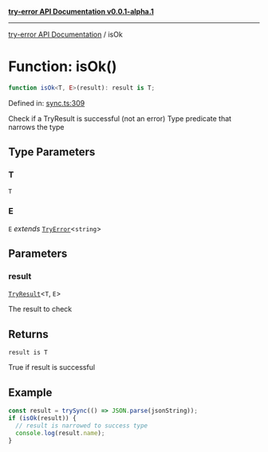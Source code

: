 [**try-error API Documentation v0.0.1-alpha.1**](../index.md)

***

[try-error API Documentation](../index.md) / isOk

# Function: isOk()

```ts
function isOk<T, E>(result): result is T;
```

Defined in: [sync.ts:309](https://github.com/oconnorjohnson/try-error/blob/e3ae0308069a4fba073f4543d527ad76373db795/src/sync.ts#L309)

Check if a TryResult is successful (not an error)
Type predicate that narrows the type

## Type Parameters

### T

`T`

### E

`E` *extends* [`TryError`](../interfaces/TryError.md)\<`string`\>

## Parameters

### result

[`TryResult`](../type-aliases/TryResult.md)\<`T`, `E`\>

The result to check

## Returns

`result is T`

True if result is successful

## Example

```typescript
const result = trySync(() => JSON.parse(jsonString));
if (isOk(result)) {
  // result is narrowed to success type
  console.log(result.name);
}
```
